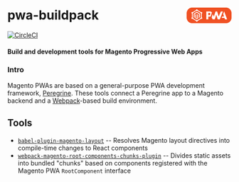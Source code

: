 <h1>pwa-buildpack<img width="20%" align="right" alt="Magento PWA" src="logo-mpwa-rev2-sm.png"></h1>

[![CircleCI](https://circleci.com/gh/magento-research/pwa-buildpack.svg?style=svg&circle-token=b2943e2d363311e88b089eb37020f2b8e95ce8f4)](https://circleci.com/gh/magento-research/pwa-buildpack)
#### Build and development tools for Magento Progressive Web Apps


### Intro
Magento PWAs are based on a general-purpose PWA development framework, [Peregrine](https://github.com/magento-research/peregrine). These tools connect a Peregrine app to a Magento backend and a [Webpack](https://webpack.js.org)-based build environment.

## Tools

* [`babel-plugin-magento-layout`](docs/babel-plugin-magento-layout.md) -- Resolves Magento layout directives into compile-time changes to React components
* [`webpack-magento-root-components-chunks-plugin`](docs/webpack-magento-root-components-chunks-plugin.md) -- Divides static assets into bundled "chunks" based on components registered with the Magento PWA `RootComponent` interface
